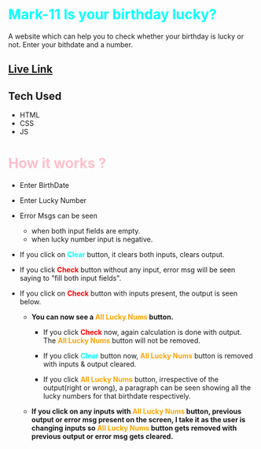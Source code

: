 # <font color="cyan"> **Mark-11 Is your birthday lucky?**</font>

A website which can help you to check whether your birthday is lucky or not. Enter your bithdate and a number.

## [Live Link](https://mark11-birthday-lucky-app.vercel.app/)

## Tech Used

- HTML
- CSS
- JS

# <font color="pink"> **How it works ?**</font>

- Enter BirthDate
- Enter Lucky Number
- Error Msgs can be seen
  - when both input fields are empty.
  - when lucky number input is negative.
- If you click on <font color="cyan"> **Clear**</font> button, it clears both inputs, clears output.
- If you click <font color="red"> **Check**</font> button without any input, error msg will be seen saying to "fill both input fields".
- If you click on <font color="red"> **Check**</font> button with inputs present, the output is seen below.

  - **You can now see a <font color="orange"> **All Lucky Nums**</font> button.**

    - If you click <font color="red"> **Check**</font> now, again calculation is done with output. The <font color="orange"> **All Lucky Nums**</font> button will not be removed.

    - If you click <font color="cyan"> **Clear**</font> button now, <font color="orange"> **All Lucky Nums**</font> button is removed with inputs & output cleared.

    - If you click <font color="orange"> **All Lucky Nums**</font> button, irrespective of the output(right or wrong), a paragraph can be seen showing all the lucky numbers for that birthdate respectively.

  - **If you click on any inputs with <font color="orange"> **All Lucky Nums**</font> button, previous output or error msg present on the screen, I take it as the user is changing inputs so <font color="orange"> **All Lucky Nums**</font> button gets removed with previous output or error msg gets cleared.**
